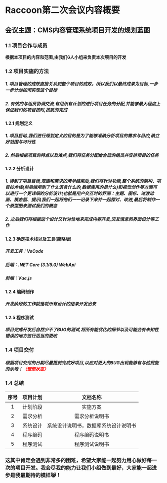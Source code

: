 # Raccoon第二次会议内容概要

## 会议主题：CMS内容管理系统项目开发的规划蓝图

### 1.1 项目合作与成员

**根据本项目的内容和范围,由我们6人小组来负责本次项目的开发**

### 1.2 项目实施的方法

##### 1. **项目管理的成效直接关系到整个项目的成败，所以我们以最终成果为目标,一步一步计划如何实现这个目标**
   
##### 2. **有效的与组员协调交流,有组织有计划的进行项目任务的分配,并能够最大程度上保证我们的项目按时,按质的完成**

#### 1.2.1 规划定义

##### 1. **项目启动,我们进行规划定义的目的是为了能够准确分析项目的需求与目的,确立好范围与可行性**
      
##### 2. **然后根据项目的特点以及难点,我们将任务分配给合适的组员并安排项目的任务**

#### 1.2.2 分析设计

##### 1. **得到了项目目标,范围和需求的清单结果后,我们将针对功能,整个系统的架构、项目技术栈(前后端用到了什么语言什么的,数据库用的是什么)和视觉创作等方面可以进行一个更详细的分析设计(也就是用户交互时的界面：主题、图标、过渡动画、模态框、提示)我们一起将他们一一记录下来并一起探讨、改进,最后将制作一个原型图来测试我们的概念**
    
##### 2. **之后我们将根据这个设计又针对性地来完成内容开发,交互信息和界面设计等工作**

#### 1.2.3 确定技术栈以及工具(简略版)

#####  **开发工具：VsCode**

#####  **后端：.NET Core (3.1/5.0) WebApi**

#####  **前端：Vue.js**

#### 1.2.4 编码制作

#####  **开发阶段的工作就是将所有设计的结果开发出来**

#### 1.2.5 程序测试

#####  **项目完成开发后自然少不了BUG的测试,将所有能优化的细节以及可能会有未知性错误的地方进行适当的更改**

### 1.4 项目交付

#####  **根据项目交付的日期尽量提前完成好项目,以应对更大的BUG出现能够有与他周旋的余地！<font color = red>（理想状态）</font>**

### 1.4 总结

| 序号 | 项目计划 | 文档名称 |
| :----:| :----: | :----: |
| 1 | 计划阶段 | 实施方案 |
| 2 | 需求分析 | 需求分析说明书 |
| 3 | 系统设计 | 系统设计说明书，数据库系统设计说明书 |
| 4 | 程序编码 | 程序编码说明书 |
| 5 | 程序测试 | 程序测试说明书 |


### 这其中肯定会遇到非常多的困难，希望大家能一起努力用心做好每一次的项目开发。我会尽我的能力让我们小组做到最好，大家能一起进步是我最期待的模样😸！




